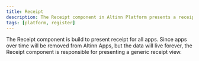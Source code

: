 ```yaml
---
title: Receipt
description: The Receipt component in Altinn Platform presents a receipt for apps.
tags: [platform, register]
---
```


The Receipt component is build to present receipt for all apps. Since apps over time will be removed from Altinn Apps,
but the data will live forever, the Receipt component is responsible for presenting a generic receipt view.

